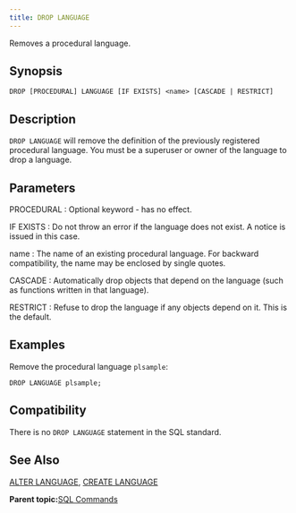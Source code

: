 ```yaml
---
title: DROP LANGUAGE 
---
```


Removes a procedural language.

## <a id="section2"></a>Synopsis 

``` {#sql_command_synopsis}
DROP [PROCEDURAL] LANGUAGE [IF EXISTS] <name> [CASCADE | RESTRICT]
```

## <a id="section3"></a>Description 

`DROP LANGUAGE` will remove the definition of the previously registered procedural language. You must be a superuser or owner of the language to drop a language.

## <a id="section4"></a>Parameters 

PROCEDURAL
:   Optional keyword - has no effect.

IF EXISTS
:   Do not throw an error if the language does not exist. A notice is issued in this case.

name
:   The name of an existing procedural language. For backward compatibility, the name may be enclosed by single quotes.

CASCADE
:   Automatically drop objects that depend on the language \(such as functions written in that language\).

RESTRICT
:   Refuse to drop the language if any objects depend on it. This is the default.

## <a id="section5"></a>Examples 

Remove the procedural language `plsample`:

```
DROP LANGUAGE plsample;
```

## <a id="section6"></a>Compatibility 

There is no `DROP LANGUAGE` statement in the SQL standard.

## <a id="section7"></a>See Also 

[ALTER LANGUAGE](ALTER_LANGUAGE.html), [CREATE LANGUAGE](CREATE_LANGUAGE.html)

**Parent topic:**[SQL Commands](../sql_commands/sql_ref.html)

